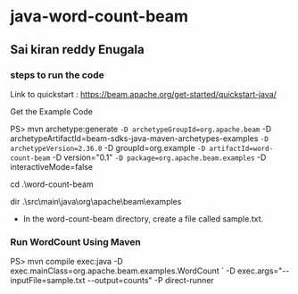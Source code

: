 # java-word-count-beam

## Sai kiran reddy Enugala

### steps to run the code 

Link to quickstart : https://beam.apache.org/get-started/quickstart-java/

Get the Example Code <br>

PS> mvn archetype:generate `
 -D archetypeGroupId=org.apache.beam `
 -D archetypeArtifactId=beam-sdks-java-maven-archetypes-examples `
 -D archetypeVersion=2.36.0 `
 -D groupId=org.example `
 -D artifactId=word-count-beam `
 -D version="0.1" `
 -D package=org.apache.beam.examples `
 -D interactiveMode=false
 
 cd .\word-count-beam
 
 dir .\src\main\java\org\apache\beam\examples
 
 - In the word-count-beam directory, create a file called sample.txt.
 
### Run WordCount Using Maven
PS> mvn compile exec:java -D exec.mainClass=org.apache.beam.examples.WordCount `
 -D exec.args="--inputFile=sample.txt --output=counts" -P direct-runner
